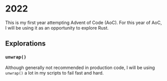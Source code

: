# 2022

This is my first year attempting Advent of Code (AoC). For this year of AoC, I will be using it as an opportunity to explore Rust.

## Explorations

### `unwrap()`

Although generally not recommended in production code, I will be using `unwrap()` a lot in my scripts to fail fast and hard.
